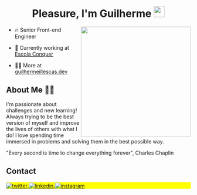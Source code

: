 <h1 align="center">Pleasure, I'm Guilherme
  <img src="https://raw.githubusercontent.com/kaueMarques/kaueMarques/master/hi.gif" width="30" height="30">
</h1>

<img height="300" position="absolute" align="right" src="https://webcorp.com.br/man-coding.png">

- 🔥 Senior Front-end Engineer

- 🔭 Currently working at [Escola Conquer](https://conquer.plus)

<!-- - ▶️ I have a YouTube channel [youtube.com/guiillescas](https://youtube.com/guiillescas) -->

- 👨‍💻 More at [guilhermeillescas.dev](https://guilhermeillescas.dev)

<h2>About Me 🤙🏼</h2>
<p>
  I'm passionate about challenges and new learning! Always trying to be the best version of myself and improve the lives of others with what I do!
  I love spending time immersed in problems and solving them in the best possible way.

  "Every second is time to change everything forever", Charles Chaplin
</p>

<h2>Contact</h2>

<p align="left" style="background:yellow">
  <a href="https://twitter.com/guiillescas" target="_blank">
    <img align="center" src="https://img.shields.io/badge/-guiillescas-05122A?style=flat&logo=twitter" alt="twitter"/>  
  </a>
  <a href="https://linkedin.com/in/guilherme-illescas" target="_blank">
    <img align="center" src="https://img.shields.io/badge/-guilhermeillescas-05122A?style=flat&logo=linkedin" alt="linkedin"/>
  </a>
  <a href="https://instagram.com/gui.illescas" target="_blank">
   <img align="center" src="https://img.shields.io/badge/-gui.illescas-05122A?style=flat&logo=instagram" alt="instagram"/>
  </a>
  <!-- <a href="https://youtube.com/maykbrito" target="_blank">
   <img align="center" src="https://img.shields.io/badge/-maykbrito-05122A?style=flat&logo=youtube" alt="youtube"/>
  </a> -->
</p>
